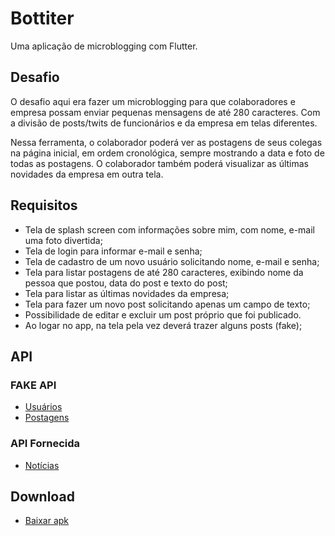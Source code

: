 # Bottiter

Uma aplicação de microblogging com Flutter.

## Desafio

O desafio aqui era fazer um microblogging para que colaboradores e empresa possam enviar pequenas mensagens de até 280 caracteres.
Com a divisão de posts/twits de funcionários e da empresa em telas diferentes.

Nessa ferramenta, o colaborador poderá ver as postagens de seus colegas na página
inicial, em ordem cronológica, sempre mostrando a data e foto de todas as postagens.
O colaborador também poderá visualizar as últimas novidades da empresa em outra tela.

## Requisitos

- Tela de splash screen com informações sobre mim, com nome, e-mail uma foto divertida;
- Tela de login para informar e-mail e senha;
- Tela de cadastro de um novo usuário solicitando nome, e-mail e senha;
- Tela para listar postagens de até 280 caracteres, exibindo nome da pessoa que postou, data do post e texto do post;
- Tela para listar as últimas novidades da empresa;
- Tela para fazer um novo post solicitando apenas um campo de texto;
- Possibilidade de editar e excluir um post próprio que foi publicado.
- Ao logar no app, na tela pela vez deverá trazer alguns posts (fake);

## API

### FAKE API
- [Usuários](https://6001b50408587400174db4d2.mockapi.io/boticario/api/user)
- [Postagens](https://6001b50408587400174db4d2.mockapi.io/boticario/api/post)

### API Fornecida
- [Notícias](https://gb-mobile-app-teste.s3.amazonaws.com/data.json)

## Download

- [Baixar apk](https://github.com/brunozaranza/botitter/raw/main/android/app/release/bottiter_app.apk)

